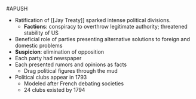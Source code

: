 #APUSH 
- Ratification of [[Jay Treaty]] sparked intense political divisions.
	- **Factions**: conspiracy to overthrow legitimate authority; threatened stability of US
- Beneficial role of parties presenting alternative solutions to foreign and domestic problems
- **Suspicion**: elimination of opposition
- Each party had newspaper
- Each presented rumors and opinions as facts
	- Drag political figures through the mud
- Political clubs appear in 1793
	- Modeled after French debating societies
	- 24 clubs existed by 1794
